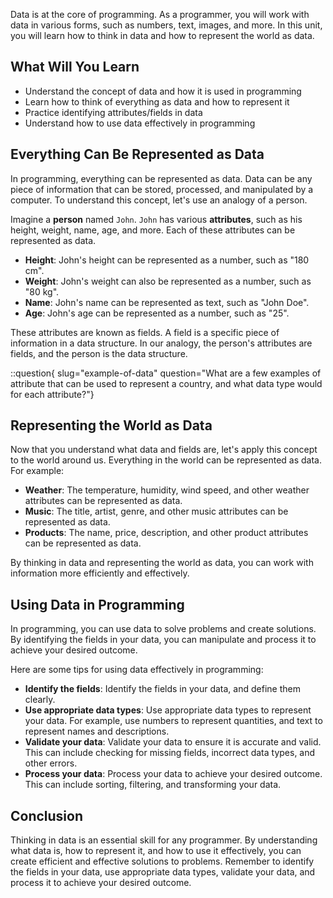 Data is at the core of programming. As a programmer, you will work with data in various forms, such as numbers, text, images, and more. In this unit, you will learn how to think in data and how to represent the world as data.

## What Will You Learn

- Understand the concept of data and how it is used in programming
- Learn how to think of everything as data and how to represent it
- Practice identifying attributes/fields in data
- Understand how to use data effectively in programming

## Everything Can Be Represented as Data

In programming, everything can be represented as data. Data can be any piece of information that can be stored, processed, and manipulated by a computer. To understand this concept, let's use an analogy of a person.

Imagine a **person** named `John`. `John` has various **attributes**, such as his height, weight, name, age, and more. Each of these attributes can be represented as data.

- **Height**: John's height can be represented as a number, such as "180 cm".
- **Weight**: John's weight can also be represented as a number, such as "80 kg".
- **Name**: John's name can be represented as text, such as "John Doe".
- **Age**: John's age can be represented as a number, such as "25".

These attributes are known as fields. A field is a specific piece of information in a data structure. In our analogy, the person's attributes are fields, and the person is the data structure.

::question{ slug="example-of-data" question="What are a few examples of attribute that can be used to represent a country, and what data type would for each attribute?"}

## Representing the World as Data

Now that you understand what data and fields are, let's apply this concept to the world around us. Everything in the world can be represented as data. For example:

- **Weather**: The temperature, humidity, wind speed, and other weather attributes can be represented as data.
- **Music**: The title, artist, genre, and other music attributes can be represented as data.
- **Products**: The name, price, description, and other product attributes can be represented as data.

By thinking in data and representing the world as data, you can work with information more efficiently and effectively.

## Using Data in Programming

In programming, you can use data to solve problems and create solutions. By identifying the fields in your data, you can manipulate and process it to achieve your desired outcome.

Here are some tips for using data effectively in programming:

- **Identify the fields**: Identify the fields in your data, and define them clearly.
- **Use appropriate data types**: Use appropriate data types to represent your data. For example, use numbers to represent quantities, and text to represent names and descriptions.
- **Validate your data**: Validate your data to ensure it is accurate and valid. This can include checking for missing fields, incorrect data types, and other errors.
- **Process your data**: Process your data to achieve your desired outcome. This can include sorting, filtering, and transforming your data.

## Conclusion

Thinking in data is an essential skill for any programmer. By understanding what data is, how to represent it, and how to use it effectively, you can create efficient and effective solutions to problems. Remember to identify the fields in your data, use appropriate data types, validate your data, and process it to achieve your desired outcome.